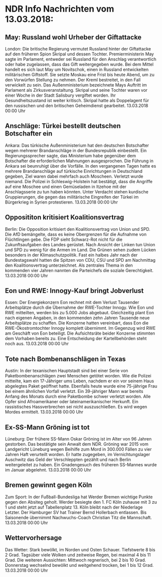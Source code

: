 # NDR Info Nachrichten vom 13.03.2018:


## May: Russland wohl Urheber der Giftattacke
London: Die britische Regierung vermutet Russland hinter der Giftattacke auf den früheren Spion Skripal und dessen Tochter. Premierministerin May sagte im Parlament, entweder sei Russland für den Anschlag verantwortlich oder habe zugelassen, dass das Gift weitergegeben wurde. Bei dem Mittel handelt es sich laut May um Novitschok, einen in Russland entwickelten militärischen Giftstoff. Sie setzte Moskau eine Frist bis heute Abend, um zu den Vorwürfen Stellung zu nehmen. Der Kreml bestreitet, in den Fall verwickelt zu sein. Das Außenministerium bezeichnete Mays Auftritt im Parlament als Zirkusveranstaltung. Skripal und seine Tochter waren vor einer Woche in der Stadt Salisbury vergiftet worden. Ihr Gesundheitszustand ist weiter kritisch. Skripal hatte als Doppelagent für den russischen und den britischen Geheimdienst gearbeitet. 13.03.2018 00:00 Uhr 

## Anschläge: Türkei bestellt deutschen Botschafter ein
Ankara: Das türkische Außenministerium hat den deutschen Botschafter wegen mehrerer Brandanschläge in der Bundesrepublik einbestellt. Ein Regierungssprecher sagte, das Ministerium habe gegenüber dem Botschafter die erforderlichen Mahnungen ausgesprochen. Die Führung in Ankara sei beunruhigt über die Vorfälle. In den vergangenen Tagen hatte es mehrere Brandanschläge auf türkische Einrichtungen in Deutschland gegeben, Ziel waren dabei mehrfach auch Moscheen. Verletzt wurde niemand. Die Polizei in Schleswig-Holstein hat bestätigt, dass die Angriffe auf eine Moschee und einen Gemüseladen in Itzehoe mit der Anschlagsserie zu tun haben könnten. Unter Verdacht stehen kurdische Gruppierungen, die gegen das militärische Eingreifen der Türkei im Bürgerkrieg in Syrien protestieren. 13.03.2018 00:00 Uhr 

## Opposititon kritisiert Koalitionsvertrag
Berlin: Die Opposition kritisiert den Koalitionsvertrag von Union und SPD. Die AfD bemängelte, dass es keine Obergrenzen für die Aufnahme von Flüchtlingen gebe. Die FDP sieht Schwarz-Rot nicht für die Zukunftsaufgaben des Landes gerüstet. Nach Ansicht der Linken tun Union und SPD zu wenig für die Armen im Land. Die Grünen sehen zudem Lücken besonders in der Klimaschutzpolitik. Fast ein halbes Jahr nach der Bundestagswahl hatten die Spitzen von CDU, CSU und SPD am Nachmittag den Koalitionsvertrag unterzeichnet. Als zentrales Thema in den kommenden vier Jahren nannten die Parteichefs die soziale Gerechtigkeit. 13.03.2018 00:00 Uhr 

## Eon und RWE: Innogy-Kauf bringt Jobverlust
Essen: Der Energiekonzern Eon rechnet mit dem Verlust Tausender Arbeitsplätze durch die Übernahme der RWE-Tochter Innogy. Wie Eon und RWE mitteilten, werden bis zu 5.000 Jobs abgebaut. Gleichzeitig plant Eon nach eigenen Angaben, in den kommenden zehn Jahren Tausende neue Arbeitsplätze zu schaffen. Die Konzerne hatten vereinbart, dass Eon die RWE-Ökostromtochter Innogy komplett übernimmt. Im Gegenzug wird RWE am Geschäft von Eon beteiligt. Die Aufsichtsräte beider Konzerne stimmten dem Vorhaben bereits zu. Eine Entscheidung der Kartellbehörden steht noch aus. 13.03.2018 00:00 Uhr 

## Tote nach Bombenanschlägen in Texas
Austin: In der texanischen Hauptstadt sind bei einer Serie von Paketbombenanschlägen zwei Menschen getötet worden. Wie die Polizei mitteilte, kam ein 17-Jähriger ums Leben, nachdem er ein vor seinem Haus abgelegtes Paket geöffnet hatte. Ebenfalls heute wurde eine 75-jährige Frau bei einem ähnlichen Vorfall verletzt. Ein 39-jähriger Mann war bereits Anfang des Monats durch eine Paketbombe schwer verletzt worden. Alle Opfer sind Afroamerikaner oder lateinamerikanischer Herkunft. Ein rassistisches Hassverbrechen sei nicht auszuschließen. Es wird wegen Mordes ermittelt. 13.03.2018 00:00 Uhr 

## Ex-SS-Mann Gröning ist tot
Lüneburg: Der frühere SS-Mann Oskar Gröning ist im Alter von 96 Jahren gestorben. Das bestätigte sein Anwalt dem NDR. Gröning war 2015 vom Landgericht Lüneburg wegen Beihilfe zum Mord in 300.000 Fällen zu vier Jahren Haft verurteilt worden. Er hatte zugegeben, im Vernichtungslager Auschwitz das Geld der Verschleppten gezählt und nach Berlin weitergeleitet zu haben. Ein Gnadengesuch des früheren SS-Mannes wurde im Januar abgelehnt. 13.03.2018 00:00 Uhr 

## Bremen gewinnt gegen Köln
Zum Sport: In der Fußball-Bundesliga hat Werder Bremen wichtige Punkte gegen den Absiteg geholt. Werder besiegte den 1. FC Köln zuhause mit 3 zu 1 und steht jetzt auf Tabellenplatz 13. Köln bleibt nach der Niederlage Letzter. Der Hamburger SV hat Trainer Bernd Hollerbach entlassen. Bis Saisonende übernimmt Nachwuchs-Coach Christian Titz die Mannschaft. 13.03.2018 00:00 Uhr 

## Wettervorhersage
Das Wetter: Stark bewölkt, im Norden und Osten Schauer. Tiefstwerte 8 bis 2 Grad. Tagsüber viele Wolken und zeitweise Regen, bei maximal 4 bis 11 Grad. Die weiteren Aussichten:
Mittwoch regnerisch, bei 2 bis 10 Grad. Donnerstag wechselnd bewölkt und weitgehend trocken, bei 1 bis 12 Grad. 13.03.2018 00:00 Uhr 
